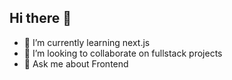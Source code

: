 ## Hi there 👋

- 🌱 I’m currently learning next.js
- 👯 I’m looking to collaborate on fullstack projects
- 💬 Ask me about Frontend 
